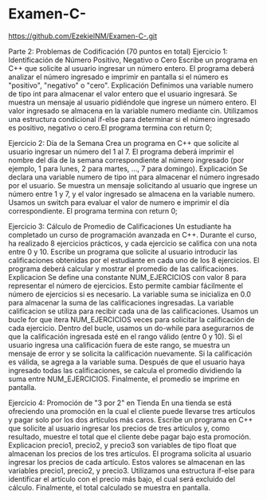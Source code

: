 # Examen-C-
https://github.com/EzekielNM/Examen-C-.git

Parte 2: Problemas de Codificación (70 puntos en total)
Ejercicio 1: Identificación de Número Positivo, Negativo o Cero
Escribe un programa en C++ que solicite al usuario ingresar un número entero. El programa deberá analizar el número ingresado e imprimir en pantalla si el número es "positivo", "negativo" o "cero". 
Explicación
Definimos una variable numero de tipo int para almacenar el valor entero que el usuario ingresará. Se muestra un mensaje al usuario pidiéndole que ingrese un número entero.
El valor ingresado se almacena en la variable numero mediante cin. Utilizamos una estructura condicional if-else para determinar si el número ingresado es positivo, negativo o cero.El programa termina con return 0;

Ejercicio 2: Día de la Semana
Crea un programa en C++ que solicite al usuario ingresar un número del 1 al 7. El programa deberá imprimir el nombre del día de la semana correspondiente al número ingresado (por ejemplo, 1 para lunes, 2 para martes, ..., 7 para domingo). 
Explicación
Se declara una variable numero de tipo int para almacenar el número ingresado por el usuario. Se muestra un mensaje solicitando al usuario que ingrese un número entre 1 y 7, y el valor ingresado se almacena en la variable numero. Usamos un switch para evaluar el valor de numero e imprimir el día correspondiente. El programa termina con return 0;

Ejercicio 3: Cálculo de Promedio de Calificaciones
Un estudiante ha completado un curso de programación avanzada en C++. Durante el curso, ha realizado 8 ejercicios prácticos, y cada ejercicio se califica con una nota entre 0 y 10. Escribe un programa que solicite al usuario introducir las calificaciones obtenidas por el estudiante en cada uno de los 8 ejercicios. El programa deberá calcular y mostrar el promedio de las calificaciones. 
Explicacion
Se define una constante NUM_EJERCICIOS con valor 8 para representar el número de ejercicios. Esto permite cambiar fácilmente el número de ejercicios si es necesario. La variable suma se inicializa en 0.0 para almacenar la suma de las calificaciones ingresadas. La variable calificacion se utiliza para recibir cada una de las calificaciones. Usamos un bucle for que itera NUM_EJERCICIOS veces para solicitar la calificación de cada ejercicio. Dentro del bucle, usamos un do-while para asegurarnos de que la calificación ingresada esté en el rango válido (entre 0 y 10). Si el usuario ingresa una calificación fuera de este rango, se muestra un mensaje de error y se solicita la calificación nuevamente. Si la calificación es válida, se agrega a la variable suma. Después de que el usuario haya ingresado todas las calificaciones, se calcula el promedio dividiendo la suma entre NUM_EJERCICIOS. Finalmente, el promedio se imprime en pantalla.

Ejercicio 4: Promoción de "3 por 2" en Tienda
En una tienda se está ofreciendo una promoción en la cual el cliente puede llevarse tres artículos y pagar solo por los dos artículos más caros. Escribe un programa en C++ que solicite al usuario ingresar los precios de tres artículos y, como resultado, muestre el total que el cliente debe pagar bajo esta promoción.
Explicacion
precio1, precio2, y precio3 son variables de tipo float que almacenan los precios de los tres artículos. El programa solicita al usuario ingresar los precios de cada artículo. Estos valores se almacenan en las variables precio1, precio2, y precio3. Utilizamos una estructura if-else para identificar el artículo con el precio más bajo, el cual será excluido del cálculo. Finalmente, el total calculado se muestra en pantalla.




